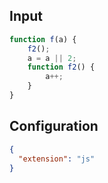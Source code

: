 
## Input
```javascript input
function f(a) {
    f2();
    a = a || 2;
    function f2() {
        a++;
    }
}
```

## Configuration
```json configuration
{
  "extension": "js"
}
```
